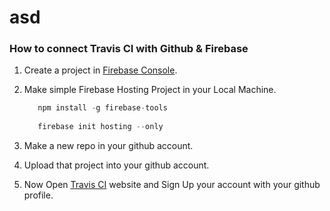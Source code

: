 # asd

### How to connect Travis CI with Github & Firebase


1) Create a project in [Firebase Console](https://console.firebase.google.com).
2) Make simple Firebase Hosting Project in your Local Machine.
   
   ```js
      npm install -g firebase-tools
      
      firebase init hosting --only
   ```
3) Make a new repo in your github account.
4) Upload that project into your github account.
5) Now Open [Travis CI](https://travis-ci.org/) website and Sign Up your account with your github profile.

